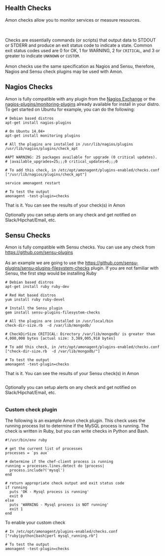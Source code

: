 ## Health Checks

Amon checks allow you to monitor services or measure resources.

<br><br>
Checks are essentially commands (or scripts) that output data to STDOUT or STDERR and produce an exit status code to indicate a state. Common exit status codes used are 0 for OK, 1 for WARNING, 2 for <code class="language-bash">CRITICAL</code>, and 3 or greater to indicate <code class="language-bash">UNKNOWN</code> or <code class="language-bash">CUSTOM</code>. <br><br> Amon checks use the same specification as Nagios and Sensu, therefore, Nagios and Sensu check plugins may be used with Amon.


<h2 id='nagios'>Nagios Checks</h2>
Amon is fully compatible with any plugin from the <a href="https://exchange.nagios.org/">Nagios Exchange</a> or the
<a href="https://www.monitoring-plugins.org/index.html">nagios-plugins/monitoring-plugins</a> already available for install in your distro.
To get started on Ubuntu for example, you can do the following:

<pre><code class='language-bash'># Debian based distros
apt-get install nagios-plugins

# On Ubuntu 14.04+
apt-get install monitoring plugins

# All the plugins are installed in /usr/lib/nagios/plugins
/usr/lib/nagios/plugins/check_apt

#APT WARNING: 25 packages available for upgrade (0 critical updates). 
# |available_upgrades=25;;;0 critical_updates=0;;;0

# To add this check, in /etc/opt/amonagent/plugins-enabled/checks.conf
["/usr/lib/nagios/plugins/check_apt"]

service amonagent restart

# To test the output
amonagent -test-plugin=checks
</code></pre>
That is it. You can see the results of your check(s) in Amon
<div class="image_wrapper"><img src="/assets/img/screenshots/health_checks-nagios.png" alt=""></div>
Optionally you can setup alerts on any check and get notified on Slack/Hipchat/Email, etc.


<div class="image_wrapper"><img src="/assets/img/screenshots/health_checks-add-nagios-alerts.png" alt=""></div>

<h2 id='sensu'>Sensu Checks</h2>
Amon is fully compatible with Sensu checks. You can use any check from <a href="https://github.com/sensu-plugins">https://github.com/sensu-plugins</a>

<div class="image_wrapper"><img src="/assets/img/screenshots/health_checks-sensu-format.png" alt=""></div>


<br>
As an example we are going to use the <a href="https://github.com/sensu-plugins/sensu-plugins-filesystem-checks">https://github.com/sensu-plugins/sensu-plugins-filesystem-checks</a> plugin. 
If you are not familiar with Sensu, the first step would be installing Ruby


<pre><code class='language-bash'># Debian based distros
apt-get install ruby ruby-dev

# Red Hat based distros
yum install ruby ruby-devel

# Install the Sensu plugin
gem install sensu-plugins-filesystem-checks

# All the plugins are installed in /usr/local/bin
check-dir-size.rb  -d /var/lib/mongodb/

# CheckDirSize CRITICAL: Directory /var/lib/mongodb/ is greater than 4,000,000 bytes [actual size: 3,389,005,918 bytes]

# To add this check, in /etc/opt/amonagent/plugins-enabled/checks.conf
["check-dir-size.rb  -d /var/lib/mongodb/"]

# To test the output
amonagent -test-plugin=checks
</code></pre>

That is it. You can see the results of your Sensu check(s) in Amon
<div class="image_wrapper"><img src="/assets/img/screenshots/health_checks-sensu-alerts.png" alt=""></div>

Optionally you can setup alerts on any check and get notified on Slack/Hipchat/Email, etc.

<div class="image_wrapper"><img src="/assets/img/screenshots/health_checks-add-sensu-alerts.png" alt=""></div>


### Custom check plugin

The following is an example Amon check plugin. This check uses the running process list to determine if the MySQL process is running. The check is written in Ruby, but you can write checks in Python and Bash.

<pre class='language-ruby'><code>#!/usr/bin/env ruby

# get the current list of processes
processes = `ps aux`

# determine if the chef-client process is running
running = processes.lines.detect do |process|
  process.include?('mysql')
end

# return appropriate check output and exit status code
if running
  puts 'OK - Mysql process is running'
  exit 0
else
  puts 'WARNING - Mysql process is NOT running'
  exit 1
end	
</code></pre>

To enable your custom check

<pre><code class='language-bash'># In /etc/opt/amonagent/plugins-enabled/checks.conf
["ruby|python|bash|perl mysql_running.rb"]

# To test the output
amonagent -test-plugin=checks
</code></pre>

